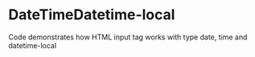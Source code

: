 # DateTimeDatetime-local
Code demonstrates how HTML input tag works with type date, time and datetime-local
